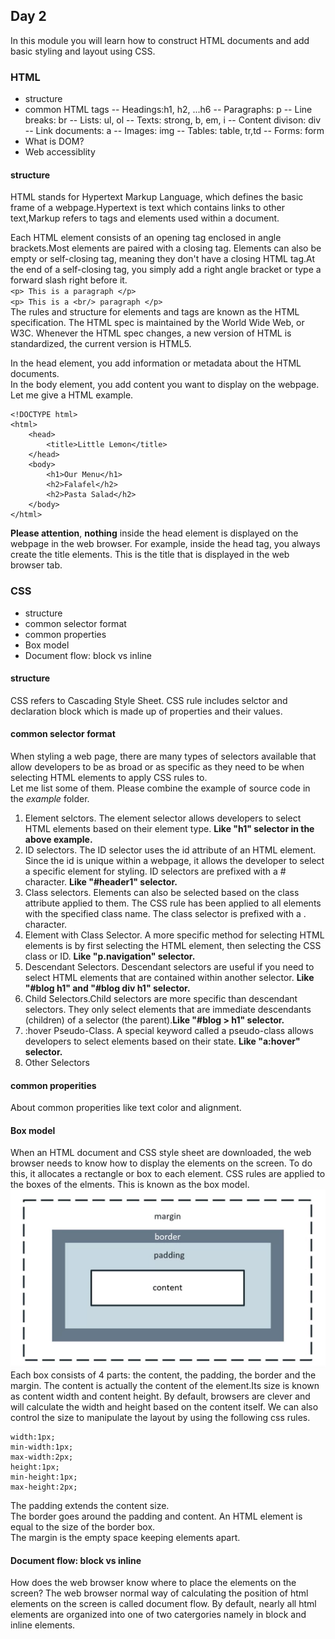 ## Day 2
In this module you will learn how to construct HTML documents and add basic styling and layout using CSS.
### HTML 
- structure
- common HTML tags
    -- Headings:h1, h2, ...h6
    -- Paragraphs: p
    -- Line breaks: br
    -- Lists: ul, ol
    -- Texts: strong, b, em, i
    -- Content divison: div
    -- Link documents: a
    -- Images: img
    -- Tables: table, tr,td
    -- Forms: form
- What is DOM?
- Web accessiblity

#### structure
HTML stands for Hypertext Markup Language, which defines the basic frame of a webpage.Hypertext is text which contains links to other text,Markup refers to tags and elements used within a document.

Each HTML element consists of an opening tag enclosed in angle brackets.Most elements are paired with a closing tag. Elements can also be empty or self-closing tag, meaning they don't have a closing HTML tag.At the end of a self-closing tag, you simply add a right angle bracket or type a forward slash right before it.
<br>
`<p> This is a paragraph </p>`
<br>
`<p> This is a <br/> paragraph </p>`
<br>The rules and structure for elements and tags are known as the HTML specification. The HTML spec is maintained by the World Wide Web, or W3C.  Whenever the HTML spec changes, a new version of HTML is standardized, the current version is HTML5.


In the head element, you add information or metadata about the HTML documents. 
<br>
In the body element, you add content you want to display on the webpage.
Let me give a HTML example.
```
<!DOCTYPE html>
<html>
    <head>
        <title>Little Lemon</title>
    </head>
    <body>
        <h1>Our Menu</h1>
        <h2>Falafel</h2>
        <h2>Pasta Salad</h2>
    </body>
</html>
```

**Please attention**, **nothing** inside the head element is displayed on the webpage in the web browser. For example, inside the head tag, you always create the title elements. This is the title that is displayed in the web browser tab.

### CSS
- structure
- common selector format
- common properties
- Box model
- Document flow: block vs inline

#### structure
CSS refers to Cascading Style Sheet. CSS rule includes selctor and declaration block which is made up of properties and their values.

#### common selector format
When styling a web page, there are many types of selectors available that allow developers to be as broad or as specific as they need to be when selecting HTML elements to apply CSS rules to.<br> Let me list some of them. Please combine the example of source code in the *example* folder.
1. Element selctors. The element selector allows developers to select HTML elements based on their element type. **Like "h1" selector in the above example.**
2. ID selectors. The ID selector uses the id attribute of an HTML element. Since the id is unique within a webpage, it allows the developer to select a specific element for styling. ID selectors are prefixed with a # character. **Like "#header1" selector.**
3. Class selectors. Elements can also be selected based on the class attribute applied to them. The CSS rule has been applied to all elements with the specified class name. The class selector is prefixed with a . character.
4. Element with Class Selector. A more specific method for selecting HTML elements is by first selecting the HTML element, then selecting the CSS class or ID. **Like "p.navigation" selector.**
5. Descendant Selectors. Descendant selectors are useful if you need to select HTML elements that are contained within another selector. **Like "#blog h1" and "#blog div h1" selector.**
6. Child Selectors.Child selectors are more specific than descendant selectors. They only select elements that are immediate descendants (children) of a selector (the parent).**Like "#blog > h1" selector.**
7. :hover Pseudo-Class. A special keyword called a pseudo-class allows developers to select elements based on their state. **Like "a:hover" selector.**
8. Other Selectors

#### common properities
About common properities like text color and alignment.

#### Box model
When an HTML document and CSS style sheet are downloaded, the web browser needs to know how to display the elements on the screen. To do this, it allocates a rectangle or box to each element. CSS rules are applied to the boxes of the elments. This is known as the box model.
![pcs](/pcs/boxmodel.jpg "Box model")
Each box consists of 4 parts: the content, the padding, the border and the margin. The content is actually the content of the element.Its size is known as content width and content height. By default, browsers are clever and will calculate the width and height based on the content itself. We can also control the size to manipulate the layout by using the following css rules.
```
width:1px;
min-width:1px;
max-width:2px;
height:1px;
min-height:1px;
max-height:2px;
```
The padding extends the content size.<br>
The border goes around the padding and content. An HTML element is equal to the size of the border box. <br>
The margin is the empty space keeping elements apart. <br>
#### Document flow: block vs inline
How does the web browser know where to place the elements on the screen? The web browser normal way of calculating the position of html elements on the screen is called document flow. By default, nearly all html elements are organized into one of two catergories namely in block and inline elements.


